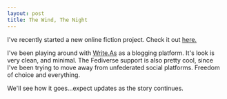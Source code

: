 ```yaml
---
layout: post
title: The Wind, The Night
---
```


I've recently started a new online fiction project. Check it out [here.](http://jpspadaro.writeas.com)

I've been playing around with [Write.As](http://write.as) as a blogging platform. It's look is very clean, and minimal. The Fediverse support is also pretty cool, since I've been trying to move away from unfederated social platforms. Freedom of choice and everything.

We'll see how it goes...expect updates as the story continues.
